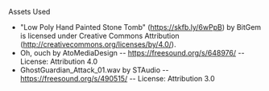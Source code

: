 Assets Used
- "Low Poly Hand Painted Stone Tomb" (https://skfb.ly/6wPpB) by BitGem is licensed under Creative Commons Attribution (http://creativecommons.org/licenses/by/4.0/).
- Oh, ouch by AtoMediaDesign -- https://freesound.org/s/648976/ -- License: Attribution 4.0
- GhostGuardian_Attack_01.wav by STAudio -- https://freesound.org/s/490515/ -- License: Attribution 3.0